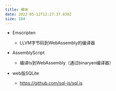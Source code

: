 ```yaml
---
title: 模块
date: 2022-05-12T12:27:37.830Z
size: 184
---
```

- Emscripten
  - LLVM字节码到WebAssembly的编译器
- AssemblyScript
  - 编译ts到WebAssembly（通过binaryen编译器）

- web版SQLite
  - https://github.com/sql-js/sql.js

